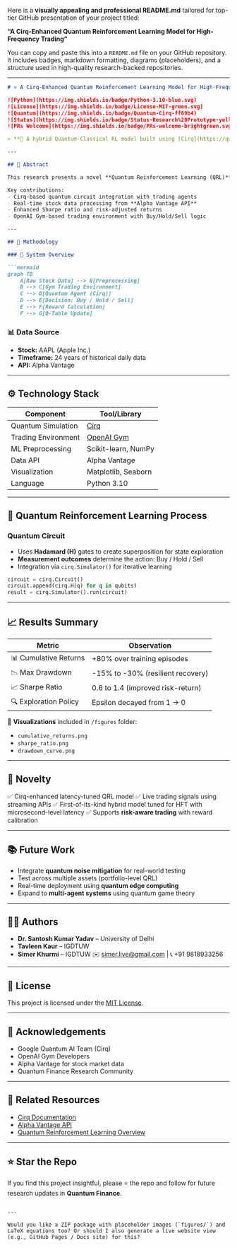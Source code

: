 Here is a **visually appealing and professional README.md** tailored for top-tier GitHub presentation of your project titled:

**“A Cirq-Enhanced Quantum Reinforcement Learning Model for High-Frequency Trading”**

You can copy and paste this into a `README.md` file on your GitHub repository. It includes badges, markdown formatting, diagrams (placeholders), and a structure used in high-quality research-backed repositories.

---

````markdown
# ⚛️ A Cirq-Enhanced Quantum Reinforcement Learning Model for High-Frequency Trading 📈

![Python](https://img.shields.io/badge/Python-3.10-blue.svg)
![License](https://img.shields.io/badge/License-MIT-green.svg)
![Quantum](https://img.shields.io/badge/Quantum-Cirq-ff69b4)
![Status](https://img.shields.io/badge/Status-Research%20Prototype-yellow)
![PRs Welcome](https://img.shields.io/badge/PRs-welcome-brightgreen.svg)

> **🚀 A hybrid Quantum-Classical RL model built using [Cirq](https://quantumai.google/cirq) to optimize trading strategies in high-frequency financial markets.**

---

## 📜 Abstract

This research presents a novel **Quantum Reinforcement Learning (QRL)** framework using **Google's Cirq** to tackle challenges in **High-Frequency Trading (HFT)**. By merging quantum computing’s parallelism with RL's decision-making, the model optimizes stock trading strategies under volatile market conditions.

Key contributions:
- Cirq-based quantum circuit integration with trading agents
- Real-time stock data processing from **Alpha Vantage API**
- Enhanced Sharpe ratio and risk-adjusted returns
- OpenAI Gym-based trading environment with Buy/Hold/Sell logic

---

## 🧠 Methodology

### 🔧 System Overview

```mermaid
graph TD
    A[Raw Stock Data] --> B[Preprocessing]
    B --> C[Gym Trading Environment]
    C --> D[Quantum Agent (Cirq)]
    D --> E[Decision: Buy / Hold / Sell]
    E --> F[Reward Calculation]
    F --> G[Q-Table Update]
````

### 📊 Data Source

* **Stock:** AAPL (Apple Inc.)
* **Timeframe:** 24 years of historical daily data
* **API:** Alpha Vantage

---

## ⚙️ Technology Stack

| Component           | Tool/Library                              |
| ------------------- | ----------------------------------------- |
| Quantum Simulation  | [Cirq](https://quantumai.google/cirq)     |
| Trading Environment | [OpenAI Gym](https://www.gymlibrary.dev/) |
| ML Preprocessing    | Scikit-learn, NumPy                       |
| Data API            | Alpha Vantage                             |
| Visualization       | Matplotlib, Seaborn                       |
| Language            | Python 3.10                               |

---

## 🔁 Quantum Reinforcement Learning Process

### Quantum Circuit

* Uses **Hadamard (H)** gates to create superposition for state exploration
* **Measurement outcomes** determine the action: Buy / Hold / Sell
* Integration via `cirq.Simulator()` for iterative learning

```python
circuit = cirq.Circuit()
circuit.append(cirq.H(q) for q in qubits)
result = cirq.Simulator().run(circuit)
```

---

## 📈 Results Summary

| Metric                | Observation                       |
| --------------------- | --------------------------------- |
| 📊 Cumulative Returns | +80% over training episodes       |
| 📉 Max Drawdown       | -15% to -30% (resilient recovery) |
| 📈 Sharpe Ratio       | 0.6 to 1.4 (improved risk-return) |
| 🔍 Exploration Policy | Epsilon decayed from 1 → 0        |

📌 **Visualizations** included in `/figures` folder:

* `cumulative_returns.png`
* `sharpe_ratio.png`
* `drawdown_curve.png`

---

## 🌟 Novelty

✅ Cirq-enhanced latency-tuned QRL model
✅ Live trading signals using streaming APIs
✅ First-of-its-kind hybrid model tuned for HFT with microsecond-level latency
✅ Supports **risk-aware trading** with reward calibration

---

## 📚 Future Work

* Integrate **quantum noise mitigation** for real-world testing
* Test across multiple assets (portfolio-level QRL)
* Real-time deployment using **quantum edge computing**
* Expand to **multi-agent systems** using quantum game theory

---

## 🧑‍💻 Authors

* **Dr. Santosh Kumar Yadav** – University of Delhi
* **Tavleen Kaur** – IGDTUW
* **Simer Khurmi** – IGDTUW
  ✉️ [simer.live@gmail.com](mailto:simer.live@gmail.com) | 📞 +91 9818933256

---

## 📄 License

This project is licensed under the [MIT License](LICENSE).

---

## 🙌 Acknowledgements

* Google Quantum AI Team (Cirq)
* OpenAI Gym Developers
* Alpha Vantage for stock market data
* Quantum Finance Research Community

---

## 🔗 Related Resources

* [Cirq Documentation](https://quantumai.google/cirq)
* [Alpha Vantage API](https://www.alphavantage.co/)
* [Quantum Reinforcement Learning Overview](https://arxiv.org/abs/1803.00745)

---

## ⭐️ Star the Repo

If you find this project insightful, please ⭐ the repo and follow for future research updates in **Quantum Finance**.

```

---

Would you like a ZIP package with placeholder images (`figures/`) and LaTeX equations too? Or should I also generate a live website view (e.g., GitHub Pages / Docs site) for this?
```
